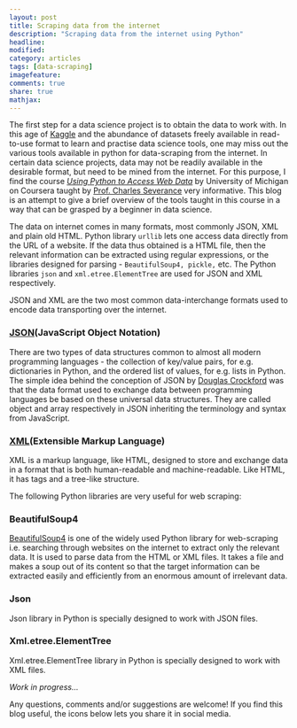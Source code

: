 ```yaml
---
layout: post
title: Scraping data from the internet 
description: "Scraping data from the internet using Python"
headline:
modified: 
category: articles
tags: [data-scraping]
imagefeature: 
comments: true
share: true
mathjax:
---
```

The first step for a data science project is to obtain the data to work with. 
In this age of [Kaggle](https://www.kaggle.com/) and the abundance of datasets freely available in read-to-use format to learn and practise 
data science tools, one may miss out the various tools available in python for data-scraping from the internet. In certain data science projects, data may not be readily available in the desirable format, but need to be mined from the internet. For this purpose, I find the course [*Using Python to Access Web Data*](https://www.coursera.org/learn/python-network-data) by University of Michigan on Coursera taught by [Prof. Charles Severance](http://www.dr-chuck.com/) very informative. This blog is an attempt to give a brief overview of the tools taught in this course in a way that can be grasped by a beginner in data science.

[//]: # (Knowing how to gather data available on the internet gives one more flexibity and independence to choose a project of one's own liking.) 

The data on internet comes in many formats, most commonly JSON, XML and plain old HTML. Python library `urllib` lets one access data directly from the URL of a website. If the data thus obtained is a HTML file, then the relevant information can be extracted using regular expressions, or the libraries designed for parsing - `BeautifulSoup4, pickle,` etc. The Python libraries `json` and `xml.etree.ElementTree` are used for JSON and XML respectively.

JSON and XML are the two most common data-interchange formats used to encode data transporting over the internet. 

### [JSON](http://www.json.org/)(JavaScript Object Notation)
There are two types of data structures common to almost all modern programming languages - the collection of key/value pairs, for e.g. dictionaries in Python, and the ordered list of values, for e.g. lists in Python. The simple idea behind the conception of JSON by [Douglas Crockford](https://en.wikipedia.org/wiki/Douglas_Crockford) was that the data format used to exchange data between programming languages be based on these universal data structures. They are called object and array respectively in JSON inheriting the terminology and syntax from JavaScript.

### [XML](https://www.xml.com/pub/a/98/10/guide0.html)(Extensible Markup Language)
XML is a markup language, like HTML, designed to store and exchange data in a format that is both human-readable and machine-readable. Like HTML, it has tags and a tree-like structure.

The following Python libraries are very useful for web scraping:

### BeautifulSoup4
[BeautifulSoup4](https://www.crummy.com/software/BeautifulSoup/) is one of the widely used Python library for web-scraping i.e. searching through websites on the internet to extract only the relevant data. It is used to parse data from the HTML or XML files. It takes a file and makes a soup out of its content so that the target information can be extracted easily and efficiently from an enormous amount of irrelevant data. 

### Json
Json library in Python is specially designed to work with JSON files. 

### Xml.etree.ElementTree
Xml.etree.ElementTree library in Python is specially designed to work with XML files.  

[//]: # (This library works similar to BeautifulSoup above?)

*Work in progress...*

Any questions, comments and/or suggestions are welcome! If you find this blog useful, the icons below lets you share it in social media.
